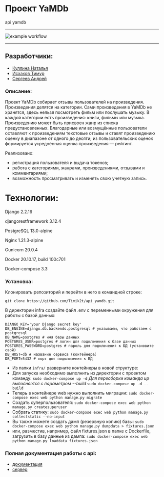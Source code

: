 
# Проект YaMDb
api yamdb
___

![example workflow](https://github.com/timik2t/yamdb_final/actions/workflows/yamdb_workflow.yml/badge.svg)
___

## Разработчики:
- [Куллина Наталья](https://github.com/Kullina-Nataly)
- [Исхаков Тимур](https://github.com/Timik2t)
- [Сергеев Андрей](https://github.com/andrey-praktikum-98)

### Описание:

Проект YaMDb собирает отзывы пользователей на произведения.
Произведения делятся на категории.
Сами произведения в YaMDb не хранятся, здесь нельзя посмотреть фильм или послушать музыку.
В каждой категории есть произведения: книги, фильмы или музыка.
Произведению может быть присвоен жанр из списка предустановленных.
Благодарные или возмущённые пользователи оставляют к произведениям текстовые отзывы и ставят произведению оценку в диапазоне от одного до десяти; из пользовательских оценок формируется усреднённая оценка произведения — рейтинг.

Реализовано: 
- регистрация пользователя и выдача токенов;
- работа с категориями, жанрами, произведениями, отзывами и комментариями;
- возможность просматривать и изменять свою учетную запись.

# Технологии:

Django 2.2.16

djangorestframework 3.12.4

PostgreSQL 13.0-alpine

Nginx 1.21.3-alpine

Gunicorn 20.0.4

Docker 20.10.17, build 100c701

Docker-compose 3.3

### Установка:

Клонировать репозиторий и перейти в него в командной строке:

```
git clone https://github.com/Timik2t/api_yamdb.git
```

 В директории infra создайте файл .env с переменными окружения для работы с базой данных:
```
DJANGO_KEY='your Django secret key'
DB_ENGINE=django.db.backends.postgresql # указываем, что работаем с postgresql
DB_NAME=postgres # имя базы данных
POSTGRES_USER=postgres # логин для подключения к базе данных
POSTGRES_PASSWORD=postgres # пароль для подключения к БД (установите свой)
DB_HOST=db # название сервиса (контейнера)
DB_PORT=5432 # порт для подключения к БД
```
- Из папки ` infra/ ` разверните контейнеры в новой структуре:
- Для запуска необходимо выполнить из директории с проектом команду:
``` sudo docker-compose up -d ```
_Для пересборки команда up выполняется с параметром --build_
``` sudo docker-compose up -d --build ```
- Теперь в контейнере web нужно выполнить миграции:
``` sudo docker-compose exec web python manage.py migrate ```
- Создать суперпользователя:
``` sudo docker-compose exec web python manage.py createsuperuser ```
- Собрать статику:
``` sudo docker-compose exec web python manage.py collectstatic --no-input ```
- Вы также можете создать дамп (резервную копию) базы:
``` sudo docker-compose exec web python manage.py dumpdata > fixtures.json ```
- или, разместив, например, файл fixtures.json в папке с Dockerfile, загрузить в базу данные из дампа:
``` sudo docker-compose exec web python manage.py loaddata fixtures.json ```

### Полная документация работы с api:
- [документация](api_yamdb/static/redoc.yaml)
- [сервер](http://127.0.0.1:8000/)
